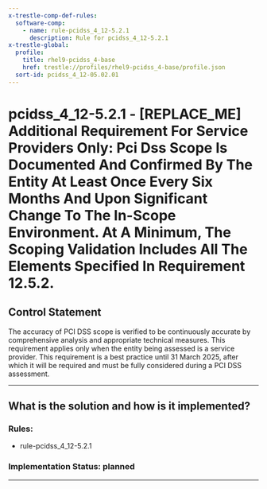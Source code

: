 ```yaml
---
x-trestle-comp-def-rules:
  software-comp:
    - name: rule-pcidss_4_12-5.2.1
      description: Rule for pcidss_4_12-5.2.1
x-trestle-global:
  profile:
    title: rhel9-pcidss_4-base
    href: trestle://profiles/rhel9-pcidss_4-base/profile.json
  sort-id: pcidss_4_12-05.02.01
---
```


# pcidss_4_12-5.2.1 - \[REPLACE_ME\] Additional Requirement For Service Providers Only: Pci Dss Scope Is Documented And Confirmed By The Entity At Least Once Every Six Months And Upon Significant Change To The In-Scope Environment. At A Minimum, The Scoping Validation Includes All The Elements Specified In Requirement 12.5.2.

## Control Statement

The accuracy of PCI DSS scope is verified to be continuously accurate by comprehensive
analysis and appropriate technical measures. This requirement applies only when the
entity being assessed is a service provider. This requirement is a best practice until
31 March 2025, after which it will be required and must be fully considered during a
PCI DSS assessment.

______________________________________________________________________

## What is the solution and how is it implemented?

<!-- For implementation status enter one of: implemented, partial, planned, alternative, not-applicable -->

<!-- Note that the list of rules under ### Rules: is read-only and changes will not be captured after assembly to JSON -->

<!-- Add control implementation description here for control: pcidss_4_12-5.2.1 -->

### Rules:

  - rule-pcidss_4_12-5.2.1

### Implementation Status: planned

______________________________________________________________________
